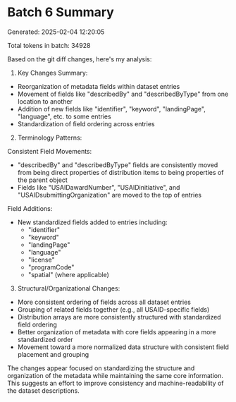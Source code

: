 # Batch 6 Summary

Generated: 2025-02-04 12:20:05

Total tokens in batch: 34928

Based on the git diff changes, here's my analysis:

1. Key Changes Summary:
- Reorganization of metadata fields within dataset entries
- Movement of fields like "describedBy" and "describedByType" from one location to another
- Addition of new fields like "identifier", "keyword", "landingPage", "language", etc. to some entries
- Standardization of field ordering across entries

2. Terminology Patterns:

Consistent Field Movements:
- "describedBy" and "describedByType" fields are consistently moved from being direct properties of distribution items to being properties of the parent object
- Fields like "USAIDawardNumber", "USAIDinitiative", and "USAIDsubmittingOrganization" are moved to the top of entries

Field Additions:
- New standardized fields added to entries including:
  - "identifier"
  - "keyword" 
  - "landingPage"
  - "language"
  - "license"
  - "programCode"
  - "spatial" (where applicable)

3. Structural/Organizational Changes:

- More consistent ordering of fields across all dataset entries
- Grouping of related fields together (e.g., all USAID-specific fields)
- Distribution arrays are more consistently structured with standardized field ordering
- Better organization of metadata with core fields appearing in a more standardized order
- Movement toward a more normalized data structure with consistent field placement and grouping

The changes appear focused on standardizing the structure and organization of the metadata while maintaining the same core information. This suggests an effort to improve consistency and machine-readability of the dataset descriptions.